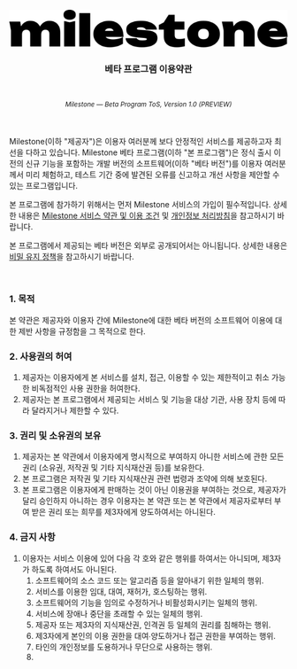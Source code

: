 <!--suppress HtmlDeprecatedAttribute -->
<div align="center">

![Milestone](/.github/assets/logo.svg)
<h3>베타 프로그램 이용약관</h3>

<h1></h1>
<h6><sub>Milestone — Beta Program ToS, Version 1.0 (PREVIEW)</sub></h6>
</div>

<!--
$$편$$
# 장
## 절
### 관
> 조
1. 항
   - 호
     - 목

################################################################################
-->

<br/>
Milestone(이하 "제공자")은 이용자 여러분께 보다 안정적인 서비스를 제공하고자 최선을 다하고
있습니다. Milestone 베타 프로그램(이하 "본 프로그램")은 정식 출시 이전의 신규 기능을
포함하는 개발 버전의 소프트웨어(이하 "베타 버전")를 이용자 여러분께서 미리 체험하고, 테스트
기간 중에 발견된 오류를 신고하고 개선 사항을 제안할 수 있는 프로그램입니다.
<p/>

본 프로그램에 참가하기 위해서는 먼저 Milestone 서비스의 가입이 필수적입니다. 상세한 내용은
[Milestone 서비스 약관 및 이용 조건](../README.md) 및
[개인정보 처리방침](../privacy.md)을 참고하시기 바랍니다.
<p/>

본 프로그램에서 제공되는 베타 버전은 외부로 공개되어서는 아니됩니다. 상세한 내용은
[비밀 유지 정책](./confidental.md)을 참고하시기 바랍니다.
<p/>
<br/>


<h3>1. 목적</h3>

본 약관은 제공자와 이용자 간에 Milestone에 대한 베타 버전의 소프트웨어 이용에 대한 제반
사항을 규정함을 그 목적으로 한다.
<p/>


<h3>2. 사용권의 허여</h3>

1. 제공자는 이용자에게 본 서비스를 설치, 접근, 이용할 수 있는 제한적이고 취소 가능한
   비독점적인 사용 권한을 허여한다.
2. 제공자는 본 프로그램에서 제공되는 서비스 및 기능을 대상 기관, 사용 장치 등에 따라
   달라지거나 제한할 수 있다.
<p/>


<h3>3. 권리 및 소유권의 보유</h3>

1. 제공자는 본 약관에서 이용자에게 명시적으로 부여하지 아니한 서비스에 관한 모든 권리
   (소유권, 저작권 및 기타 지식재산권 등)를 보유한다.
2. 본 프로그램은 저작권 및 기타 지식재산권 관련 법령과 조약에 의해 보호된다.
3. 본 프로그램은 이용자에게 판매하는 것이 아닌 이용권을 부여하는 것으로, 제공자가 달리
   승인하지 아니하는 경우 이용자는 본 약관 또는 본 약관에서 제공자로부터 부여 받은 권리 또는
   희무를 제3자에게 양도하여서는 아니된다.
<p/>


<h3>4. 금지 사항</h3>

1. 이용자는 서비스 이용에 있어 다음 각 호와 같은 행위를 하여서는 아니되며, 제3자가 하도록
   하여서도 아니된다.
   1. 소프트웨어의 소스 코드 또는 알고리즘 등을 알아내기 위한 일체의 행위.
   2. 서비스를 이용한 임대, 대여, 재허가, 호스팅하는 행위.
   3. 소프트웨어의 기능을 임의로 수정하거나 비활성화시키는 일체의 행위.
   4. 서비스에 장애나 중단을 초래할 수 있는 일체의 행위.
   5. 제공자 또는 제3자의 지식재산권, 인격권 등 일체의 권리를 침해하는 행위.
   6. 제3자에게 본인의 이용 권한을 대여∙양도하거나 접근 권한을 부여하는 행위.
   7. 타인의 개인정보를 도용하거나 무단으로 사용하는 행위.
   8. 
